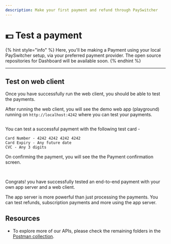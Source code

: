 ```yaml
---
description: Make your first payment and refund through PaySwitcher
---
```


# 💵 Test a payment

{% hint style="info" %}
Here, you'll be making a Payment using your local PaySwitcher setup, via your preferred payment provider. The open source repositories for Dashboard will be available soon.
{% endhint %}

***

## Test on web client <a href="#user-content-create-a-payment" id="user-content-create-a-payment"></a>

Once you have successfully run the web client, you should be able to test the payments.

After running the web client, you will see the demo web app (playground) running on `http://localhost:4242` where you can test your payments.

<figure><img src="../.gitbook/assets/Screenshot 2023-11-09 at 5.25.15 PM.png" alt=""><figcaption></figcaption></figure>

You can test a successful payment with the following test card -

```
Card Number - 4242 4242 4242 4242
Card Expiry - Any future date
CVC - Any 3 digits
```

On confirming the payment, you will see the the Payment confirmation screen.

<figure><img src="../.gitbook/assets/Screenshot 2023-11-09 at 5.42.53 PM.png" alt=""><figcaption></figcaption></figure>

## &#x20;<a href="#user-content-create-a-payment" id="user-content-create-a-payment"></a>

Congrats! you have successfully tested an end-to-end payment with your own app server and a web client.

The app server is more powerful than just processing the payments. You can test refunds, subscription payments and more using the app server.

## **Resources** <a href="#user-content-create-a-payment" id="user-content-create-a-payment"></a>

* To explore more of our APIs, please check the remaining folders in the [Postman collection](https://www.postman.com/payswitcher/workspace/payswitcher-development/collection/25176162-630b5353-7002-44d1-8ba1-ead6c230f2e3).
